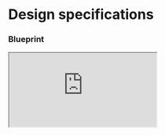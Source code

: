 # Design specifications

### Blueprint

<iframe class="figmaIframe" src="https://www.figma.com/embed?embed_host=share&url=https%3A%2F%2Fwww.figma.com%2Ffile%2FE8q4a8izcNeBwZv6gQmmtc%2FAlert%3Fnode-id%3D322%253A298" allowfullscreen></iframe>
